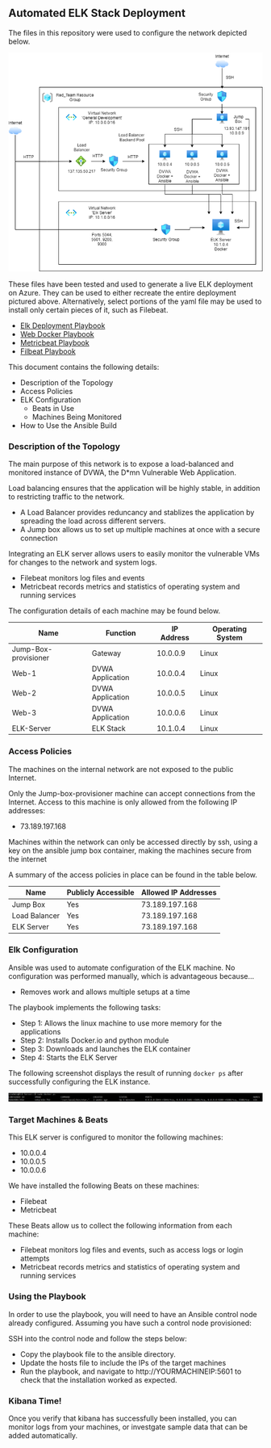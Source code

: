 ## Automated ELK Stack Deployment

The files in this repository were used to configure the network depicted below.

![Network Diagram](Diagrams/Full_Virtual_Network.png)

These files have been tested and used to generate a live ELK deployment on Azure. They can be used to either recreate the entire deployment pictured above. Alternatively, select portions of the yaml file may be used to install only certain pieces of it, such as Filebeat.

  - [Elk Deployment Playbook](./Ansible/Elk_VM_Docker.yml)
  - [Web Docker Playbook](./Ansible/Web_VM_Docker.yml)
  - [Metricbeat Playbook](./Ansible/metricbeat-playbook.yml)
  - [Filbeat Playbook](./Ansible/filebeat-playbook.yml)

This document contains the following details:
- Description of the Topology
- Access Policies
- ELK Configuration
  - Beats in Use
  - Machines Being Monitored
- How to Use the Ansible Build


### Description of the Topology

The main purpose of this network is to expose a load-balanced and monitored instance of DVWA, the D*mn Vulnerable Web Application.

Load balancing ensures that the application will be highly stable, in addition to restricting traffic to the network.
- A Load Balancer provides reduncancy and stablizes the application by spreading the load across different servers.
- A Jump box allows us to set up multiple machines at once with a secure connection

Integrating an ELK server allows users to easily monitor the vulnerable VMs for changes to the network and system logs.
- Filebeat monitors log files and events
- Metricbeat records metrics and statistics of operating system and running services

The configuration details of each machine may be found below.

| Name                 | Function         | IP Address | Operating System |
|----------------------|------------------|------------|------------------|
| Jump-Box-provisioner | Gateway          | 10.0.0.9   | Linux            |
| Web-1                | DVWA Application | 10.0.0.4   | Linux            |
| Web-2                | DVWA Application | 10.0.0.5   | Linux            |
| Web-3                | DVWA Application | 10.0.0.6   | Linux            |
| ELK-Server           | ELK Stack        | 10.1.0.4   | Linux            |

### Access Policies

The machines on the internal network are not exposed to the public Internet. 

Only the Jump-box-provisioner machine can accept connections from the Internet. Access to this machine is only allowed from the following IP addresses:
- 73.189.197.168

Machines within the network can only be accessed directly by ssh, using a key on the ansible jump box container, making the machines secure from the internet

A summary of the access policies in place can be found in the table below.

| Name          | Publicly Accessible | Allowed IP Addresses |
|---------------|---------------------|----------------------|
| Jump Box      | Yes                 | 73.189.197.168       |
| Load Balancer | Yes                 | 73.189.197.168       |
| ELK Server    | Yes                 | 73.189.197.168       |

### Elk Configuration

Ansible was used to automate configuration of the ELK machine. No configuration was performed manually, which is advantageous because...
- Removes work and allows multiple setups at a time

The playbook implements the following tasks:
- Step 1: Allows the linux machine to use more memory for the applications
- Step 2: Installs Docker.io and python module
- Step 3: Downloads and launches the ELK container
- Step 4: Starts the ELK Server

The following screenshot displays the result of running `docker ps` after successfully configuring the ELK instance.

![Docker ps output](Images/docker_ps_output.png)

### Target Machines & Beats
This ELK server is configured to monitor the following machines:
- 10.0.0.4
- 10.0.0.5
- 10.0.0.6

We have installed the following Beats on these machines:
- Filebeat
- Metricbeat

These Beats allow us to collect the following information from each machine:
- Filebeat monitors log files and events, such as access logs or login attempts
- Metricbeat records metrics and statistics of operating system and running services

### Using the Playbook
In order to use the playbook, you will need to have an Ansible control node already configured. Assuming you have such a control node provisioned: 

SSH into the control node and follow the steps below:
- Copy the playbook file to the ansible directory.
- Update the hosts file to include the IPs of the target machines
- Run the playbook, and navigate to http://YOURMACHINEIP:5601 to check that the installation worked as expected.

### Kibana Time!
Once you verify that kibana has successfully been installed, you can monitor logs from your machines, or investgate sample data that can be added automatically.